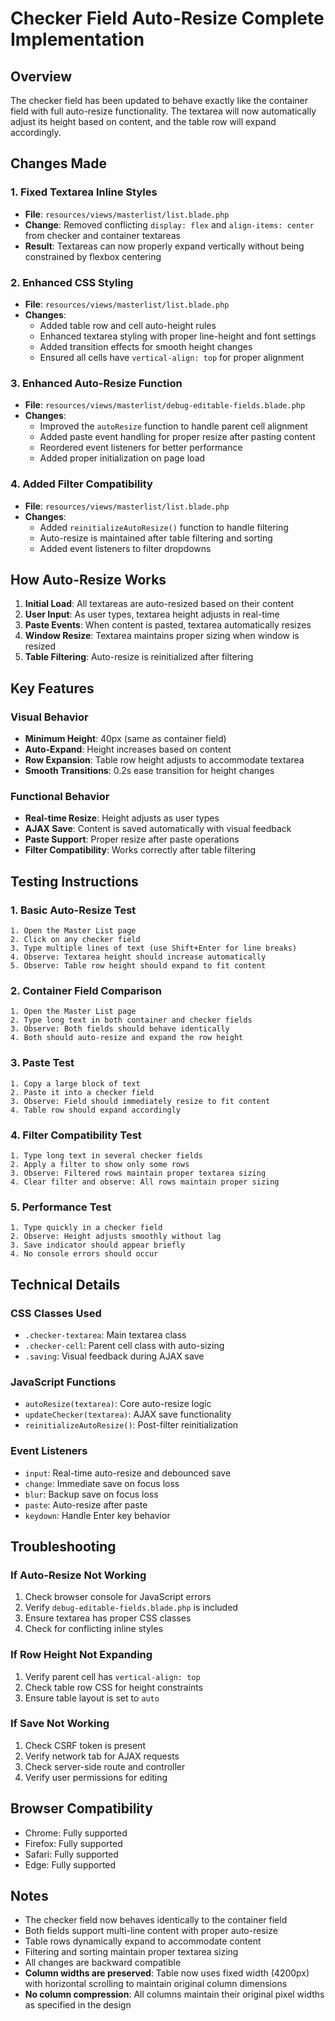 # Checker Field Auto-Resize Complete Implementation

## Overview
The checker field has been updated to behave exactly like the container field with full auto-resize functionality. The textarea will now automatically adjust its height based on content, and the table row will expand accordingly.

## Changes Made

### 1. Fixed Textarea Inline Styles
- **File**: `resources/views/masterlist/list.blade.php`
- **Change**: Removed conflicting `display: flex` and `align-items: center` from checker and container textareas
- **Result**: Textareas can now properly expand vertically without being constrained by flexbox centering

### 2. Enhanced CSS Styling
- **File**: `resources/views/masterlist/list.blade.php`
- **Changes**:
  - Added table row and cell auto-height rules
  - Enhanced textarea styling with proper line-height and font settings
  - Added transition effects for smooth height changes
  - Ensured all cells have `vertical-align: top` for proper alignment

### 3. Enhanced Auto-Resize Function
- **File**: `resources/views/masterlist/debug-editable-fields.blade.php`
- **Changes**:
  - Improved the `autoResize` function to handle parent cell alignment
  - Added paste event handling for proper resize after pasting content
  - Reordered event listeners for better performance
  - Added proper initialization on page load

### 4. Added Filter Compatibility
- **File**: `resources/views/masterlist/list.blade.php`
- **Changes**:
  - Added `reinitializeAutoResize()` function to handle filtering
  - Auto-resize is maintained after table filtering and sorting
  - Added event listeners to filter dropdowns

## How Auto-Resize Works

1. **Initial Load**: All textareas are auto-resized based on their content
2. **User Input**: As user types, textarea height adjusts in real-time
3. **Paste Events**: When content is pasted, textarea automatically resizes
4. **Window Resize**: Textarea maintains proper sizing when window is resized
5. **Table Filtering**: Auto-resize is reinitialized after filtering

## Key Features

### Visual Behavior
- **Minimum Height**: 40px (same as container field)
- **Auto-Expand**: Height increases based on content
- **Row Expansion**: Table row height adjusts to accommodate textarea
- **Smooth Transitions**: 0.2s ease transition for height changes

### Functional Behavior
- **Real-time Resize**: Height adjusts as user types
- **AJAX Save**: Content is saved automatically with visual feedback
- **Paste Support**: Proper resize after paste operations
- **Filter Compatibility**: Works correctly after table filtering

## Testing Instructions

### 1. Basic Auto-Resize Test
```
1. Open the Master List page
2. Click on any checker field
3. Type multiple lines of text (use Shift+Enter for line breaks)
4. Observe: Textarea height should increase automatically
5. Observe: Table row height should expand to fit content
```

### 2. Container Field Comparison
```
1. Open the Master List page
2. Type long text in both container and checker fields
3. Observe: Both fields should behave identically
4. Both should auto-resize and expand the row height
```

### 3. Paste Test
```
1. Copy a large block of text
2. Paste it into a checker field
3. Observe: Field should immediately resize to fit content
4. Table row should expand accordingly
```

### 4. Filter Compatibility Test
```
1. Type long text in several checker fields
2. Apply a filter to show only some rows
3. Observe: Filtered rows maintain proper textarea sizing
4. Clear filter and observe: All rows maintain proper sizing
```

### 5. Performance Test
```
1. Type quickly in a checker field
2. Observe: Height adjusts smoothly without lag
3. Save indicator should appear briefly
4. No console errors should occur
```

## Technical Details

### CSS Classes Used
- `.checker-textarea`: Main textarea class
- `.checker-cell`: Parent cell class with auto-sizing
- `.saving`: Visual feedback during AJAX save

### JavaScript Functions
- `autoResize(textarea)`: Core auto-resize logic
- `updateChecker(textarea)`: AJAX save functionality
- `reinitializeAutoResize()`: Post-filter reinitialization

### Event Listeners
- `input`: Real-time auto-resize and debounced save
- `change`: Immediate save on focus loss
- `blur`: Backup save on focus loss
- `paste`: Auto-resize after paste
- `keydown`: Handle Enter key behavior

## Troubleshooting

### If Auto-Resize Not Working
1. Check browser console for JavaScript errors
2. Verify `debug-editable-fields.blade.php` is included
3. Ensure textarea has proper CSS classes
4. Check for conflicting inline styles

### If Row Height Not Expanding
1. Verify parent cell has `vertical-align: top`
2. Check table row CSS for height constraints
3. Ensure table layout is set to `auto`

### If Save Not Working
1. Check CSRF token is present
2. Verify network tab for AJAX requests
3. Check server-side route and controller
4. Verify user permissions for editing

## Browser Compatibility
- Chrome: Fully supported
- Firefox: Fully supported
- Safari: Fully supported
- Edge: Fully supported

## Notes
- The checker field now behaves identically to the container field
- Both fields support multi-line content with proper auto-resize
- Table rows dynamically expand to accommodate content
- Filtering and sorting maintain proper textarea sizing
- All changes are backward compatible
- **Column widths are preserved**: Table now uses fixed width (4200px) with horizontal scrolling to maintain original column dimensions
- **No column compression**: All columns maintain their original pixel widths as specified in the design
